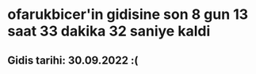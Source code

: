 # ofarukbicer'in gidisine son 8 gun 13 saat 33 dakika 32 saniye kaldi

## Gidis tarihi: 30.09.2022 :(